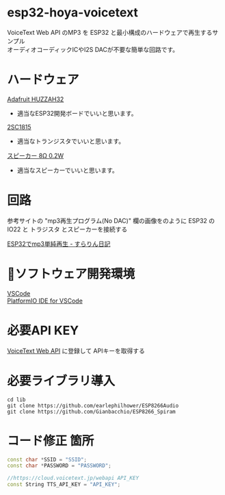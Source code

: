 # esp32-hoya-voicetext
VoiceText Web API のMP3 を ESP32 と最小構成のハードウェアで再生するサンプル  
オーディオコーディックICやI2S DACが不要な簡単な回路です。 

# ハードウェア
[Adafruit HUZZAH32](https://learn.adafruit.com/adafruit-huzzah32-esp32-feather)
- 適当なESP32開発ボードでいいと思います。  

[2SC1815](http://akizukidenshi.com/catalog/g/gI-00881/)
- 適当なトランジスタでいいと思います。

[スピーカー 8Ω 0.2W](http://akizukidenshi.com/catalog/g/gP-09012/)
- 適当なスピーカーでいいと思います。

# 回路
参考サイトの "mp3再生プログラム(No DAC)" 欄の画像をのように ESP32 の IO22 と トラジスタ とスピーカーを接続する  

 [ESP32でmp3単純再生 - すらりん日記](https://blog.techlab-xe.net/archives/6026)

# ソフトウェア開発環境
[VSCode](https://code.visualstudio.com/)  
[PlatformIO IDE for VSCode](https://docs.platformio.org/en/latest/ide/vscode.html)

# 必要API KEY
[VoiceText Web API](https://cloud.voicetext.jp/webapi) に登録して APIキーを取得する

# 必要ライブラリ導入
```
cd lib
git clone https://github.com/earlephilhower/ESP8266Audio
git clone https://github.com/Gianbacchio/ESP8266_Spiram
```

# コード修正 箇所
```c++:main.cpp
const char *SSID = "SSID";
const char *PASSWORD = "PASSWORD";

//https://cloud.voicetext.jp/webapi API_KEY
const String TTS_API_KEY = "API_KEY";
```
